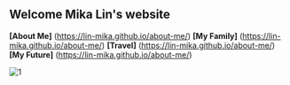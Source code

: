 ## Welcome Mika Lin's website


**[About Me]** (https://lin-mika.github.io/about-me/)    **[My Family]** (https://lin-mika.github.io/about-me/)    **[Travel]** (https://lin-mika.github.io/about-me/)    **[My Future]** (https://lin-mika.github.io/about-me/)

![1](https://user-images.githubusercontent.com/61289486/82166315-f4d96800-986c-11ea-99b6-ea22859506ae.jpg)

